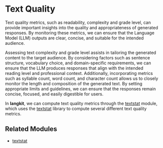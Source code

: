 # Text Quality

Text quality metrics, such as readability, complexity and grade level, can provide important insights into the quality and appropriateness of generated responses. By monitoring these metrics, we can ensure that the Language Model (LLM) outputs are clear, concise, and suitable for the intended audience.

Assessing text complexity and grade level assists in tailoring the generated content to the target audience. By considering factors such as sentence structure, vocabulary choice, and domain-specific requirements, we can ensure that the LLM produces responses that align with the intended reading level and professional context. Additionally, incorporating metrics such as syllable count, word count, and character count allows us to closely monitor the length and composition of the generated text. By setting appropriate limits and guidelines, we can ensure that the responses remain concise, focused, and easily digestible for users.

In **langkit**, we can compute text quality metrics through the [textstat](../modules.md#text-statistics) module, which uses the [textstat](https://github.com/textstat/textstat) library to compute several different text quality metrics.

## Related Modules

- [textstat](../modules.md#text-statistics)
